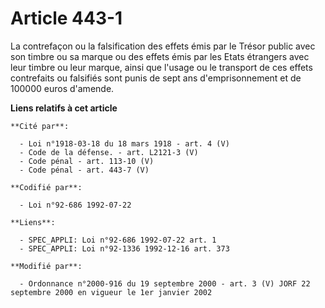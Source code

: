 # Article 443-1

La contrefaçon ou la falsification des effets émis par le Trésor public avec son timbre ou sa marque ou des effets émis par
les Etats étrangers avec leur timbre ou leur marque, ainsi que l'usage ou le transport de ces effets contrefaits ou falsifiés
sont punis de sept ans d'emprisonnement et de 100000 euros d'amende.

**Liens relatifs à cet article**

	**Cité par**:

	  - Loi n°1918-03-18 du 18 mars 1918 - art. 4 (V)
	  - Code de la défense. - art. L2121-3 (V)
	  - Code pénal - art. 113-10 (V)
	  - Code pénal - art. 443-7 (V)

	**Codifié par**:

	  - Loi n°92-686 1992-07-22

	**Liens**:

	  - SPEC_APPLI: Loi n°92-686 1992-07-22 art. 1
	  - SPEC_APPLI: Loi n°92-1336 1992-12-16 art. 373

	**Modifié par**:

	  - Ordonnance n°2000-916 du 19 septembre 2000 - art. 3 (V) JORF 22 septembre 2000 en vigueur le 1er janvier 2002
